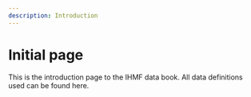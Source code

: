 ```yaml
---
description: Introduction
---
```


# Initial page

This is the introduction page to the IHMF data book. All data definitions used can be found here. 

